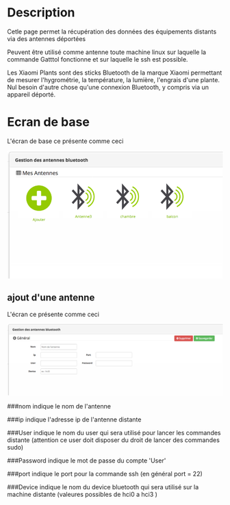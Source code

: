 # Description

Cetle page permet la récupération des données des équipements distants via des antennes déportées 

Peuvent être utilisé comme antenne toute machine linux sur laquelle la commande Gatttol fonctionne et sur laquelle le ssh est possible.

Les Xiaomi Plants sont des sticks Bluetooth de la marque Xiaomi permettant de mesurer l'hygrométrie, la température, la lumière, l'engrais d'une plante. Nul besoin d'autre chose qu'une connexion Bluetooth, y compris via un appareil déporté.


# Ecran de base

L'écran de base ce présente comme ceci

![remote1](../images/MiFlora_remote1.png)




## ajout d'une antenne


L'écran ce présente comme ceci

![add](../images/MiFlora_remote2.png)



###nom
indique le nom de l'antenne

###ip
indique l'adresse ip de l'antenne distante 

###User
indique le nom du user qui sera utilisé pour lancer les commandes distante (attention ce user doit disposer du droit de lancer des commandes sudo)

###Password
indique le mot de passe du compte 'User'

###port
indique le port pour la commande ssh (en général port = 22)

###Device
indique le nom du device bluetooth qui sera utilisé sur la machine distante 
(valeures possibles de hci0 a hci3 )
